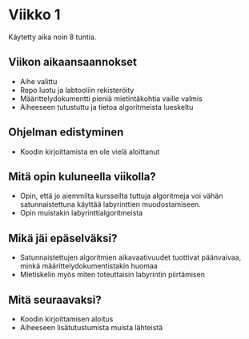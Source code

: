 # Viikko 1

Käytetty aika noin 8 tuntia.

## Viikon aikaansaannokset

- Aihe valittu
- Repo luotu ja labtooliin rekisteröity
- Määrittelydokumentti pieniä mietintäkohtia vaille valmis
- Aiheeseen tutustuttu ja tietoa algoritmeista lueskeltu

## Ohjelman edistyminen

- Koodin kirjoittamista en ole vielä aloittanut

## Mitä opin kuluneella viikolla?

- Opin, että jo aiemmilta kursseilta tuttuja algoritmeja voi vähän satunnaistettuna käyttää labyrinttien muodostamiseen.
- Opin muistakin labyrinttialgoritmeista

## Mikä jäi epäselväksi?

- Satunnaistettujen algoritmien aikavaativuudet tuottivat päänvaivaa, minkä määrittelydokumentistakin huomaa
- Mietiskelin myös miten toteuttaisin labyrintin piirtämisen

## Mitä seuraavaksi?

- Koodin kirjoittamisen aloitus
- Aiheeseen lisätutustumista muista lähteistä
